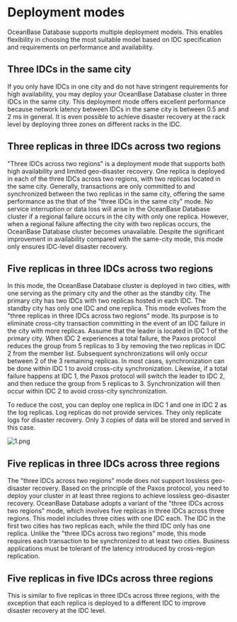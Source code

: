 Deployment modes
================

OceanBase Database supports multiple deployment models. This enables flexibility in choosing the most suitable model based on IDC specification and requirements on performance and availability.

Three IDCs in the same city 
------------------------------------

If you only have IDCs in one city and do not have stringent requirements for high availability, you may deploy your OceanBase Database cluster in three IDCs in the same city. This deployment mode offers excellent performance because network latency between IDCs in the same city is between 0.5 and 2 ms in general. It is even possible to achieve disaster recovery at the rack level by deploying three zones on different racks in the IDC.

Three replicas in three IDCs across two regions 
--------------------------------------------------------

"Three IDCs across two regions" is a deployment mode that supports both high availability and limited geo-disaster recovery. One replica is deployed in each of the three IDCs across two regions, with two replicas located in the same city. Generally, transactions are only committed to and synchronized between the two replicas in the same city, offering the same performance as the that of the "three IDCs in the same city" mode. No service interruption or data loss will arise in the OceanBase Database cluster if a regional failure occurs in the city with only one replica. However, when a regional failure affecting the city with two replicas occurs, the OceanBase Database cluster becomes unavailable. Despite the significant improvement in availability compared with the same-city mode, this mode only ensures IDC-level disaster recovery.

Five replicas in three IDCs across two regions 
-------------------------------------------------------

In this mode, the OceanBase Database cluster is deployed in two cities, with one serving as the primary city and the other as the standby city. The primary city has two IDCs with two replicas hosted in each IDC. The standby city has only one IDC and one replica. This mode evolves from the "three replicas in three IDCs across two regions" mode. Its purpose is to eliminate cross-city transaction committing in the event of an IDC failure in the city with more replicas. Assume that the leader is located in IDC 1 of the primary city. When IDC 2 experiences a total failure, the Paxos protocol reduces the group from 5 replicas to 3 by removing the two replicas in IDC 2 from the member list. Subsequent synchronizations will only occur between 2 of the 3 remaining replicas. In most cases, synchronization can be done within IDC 1 to avoid cross-city synchronization. Likewise, if a total failure happens at IDC 1, the Paxos protocol will switch the leader to IDC 2, and then reduce the group from 5 replicas to 3. Synchronization will then occur within IDC 2 to avoid cross-city synchronization.

To reduce the cost, you can deploy one replica in IDC 1 and one in IDC 2 as the log replicas. Log replicas do not provide services. They only replicate logs for disaster recovery. Only 3 copies of data will be stored and served in this case.

![1.png](../images/p184504.png)

Five replicas in three IDCs across three regions 
---------------------------------------------------------

The "three IDCs across two regions" mode does not support lossless geo-disaster recovery. Based on the principle of the Paxos protocol, you need to deploy your cluster in at least three regions to achieve lossless geo-disaster recovery. OceanBase Database adopts a variant of the "three IDCs across two regions" mode, which involves five replicas in three IDCs across three regions. This model includes three cities with one IDC each. The IDC in the first two cities has two replicas each, while the third IDC only has one replica. Unlike the "three IDCs across two regions" mode, this mode requires each transaction to be synchronized to at least two cities. Business applications must be tolerant of the latency introduced by cross-region replication.

Five replicas in five IDCs across three regions 
--------------------------------------------------------

This is similar to five replicas in three IDCs across three regions, with the exception that each replica is deployed to a different IDC to improve disaster recovery at the IDC level.
